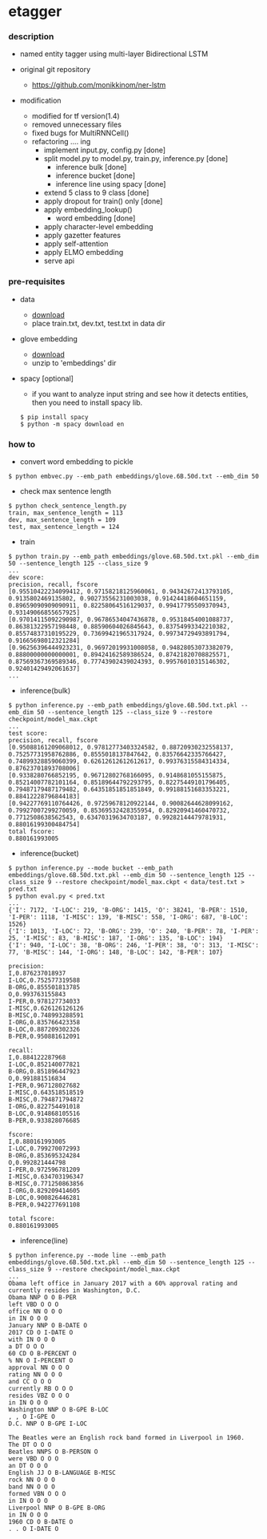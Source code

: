 etagger
====

### description

- named entity tagger using multi-layer Bidirectional LSTM

- original git repository
  - https://github.com/monikkinom/ner-lstm

- modification
  - modified for tf version(1.4)
  - removed unnecessary files
  - fixed bugs for MultiRNNCell()
  - refactoring .... ing
    - implement input.py, config.py [done]
    - split model.py to model.py, train.py, inference.py [done]
      - inference bulk [done]
      - inference bucket [done]
      - inference line using spacy [done]
    - extend 5 class to 9 class [done]
    - apply dropout for train() only [done]
    - apply embedding_lookup()
      - word embedding [done]
    - apply character-level embedding
    - apply gazetter features
    - apply self-attention
    - apply ELMO embedding
    - serve api

### pre-requisites

- data
  - [download](https://github.com/mxhofer/Named-Entity-Recognition-BidirectionalLSTM-CNN-CoNLL/tree/master/data) 
  - place train.txt, dev.txt, test.txt in data dir

- glove embedding
  - [download](http://nlp.stanford.edu/data/glove.6B.zip)
  - unzip to 'embeddings' dir

- spacy [optional]
  - if you want to analyze input string and see how it detects entities, then you need to install spacy lib.
  ```
  $ pip install spacy
  $ python -m spacy download en
  ```

### how to 

- convert word embedding to pickle
```
$ python embvec.py --emb_path embeddings/glove.6B.50d.txt --emb_dim 50
```

- check max sentence length
```
$ python check_sentence_length.py
train, max_sentence_length = 113
dev, max_sentence_length = 109
test, max_sentence_length = 124
```

- train
```
$ python train.py --emb_path embeddings/glove.6B.50d.txt.pkl --emb_dim 50 --sentence_length 125 --class_size 9
...
dev score:
precision, recall, fscore
[0.95510422234099412, 0.97158218125960061, 0.94342672413793105, 0.9135802469135802, 0.90273556231003038, 0.91424418604651159, 0.89659090909090911, 0.82258064516129037, 0.99417795509370943, 0.93149066855657925]
[0.97014115092290987, 0.96786534047436878, 0.95318454001088737, 0.86381322957198448, 0.88590604026845643, 0.83754993342210382, 0.85574837310195229, 0.73699421965317924, 0.99734729493891794, 0.91665698012321284]
[0.96256396444923231, 0.96972019931008058, 0.94828053073382079, 0.88800000000000001, 0.89424162589386524, 0.87421820708825571, 0.87569367369589346, 0.77743902439024393, 0.99576010315146302, 0.92401429492061637]
...
```

- inference(bulk)
```
$ python inference.py --emb_path embeddings/glove.6B.50d.txt.pkl --emb_dim 50 --sentence_length 125 --class_size 9 --restore checkpoint/model_max.ckpt
...
test score:
precision, recall, fscore
[0.95088161209068012, 0.97812773403324582, 0.88720930232558137, 0.75257731958762886, 0.8555018137847642, 0.83576642335766427, 0.74899328859060399, 0.62612612612612617, 0.99376315584314334, 0.87623701893708006]
[0.9338280766852195, 0.96712802768166095, 0.9148681055155875, 0.85214007782101164, 0.85189644792293795, 0.82275449101796405, 0.79487179487179482, 0.64351851851851849, 0.99188151683353221, 0.88412228796844183]
[0.94227769110764426, 0.97259678120922144, 0.90082644628099162, 0.79927007299270059, 0.85369532428355954, 0.82920941460470732, 0.7712508638562543, 0.63470319634703187, 0.99282144479781931, 0.88016199300484754]
total fscore:
0.880161993005
```

- inference(bucket)
```
$ python inference.py --mode bucket --emb_path embeddings/glove.6B.50d.txt.pkl --emb_dim 50 --sentence_length 125 --class_size 9 --restore checkpoint/model_max.ckpt < data/test.txt > pred.txt
$ python eval.py < pred.txt
...
{'I': 7172, 'I-LOC': 219, 'B-ORG': 1415, 'O': 38241, 'B-PER': 1510, 'I-PER': 1118, 'I-MISC': 139, 'B-MISC': 558, 'I-ORG': 687, 'B-LOC': 1526}
{'I': 1013, 'I-LOC': 72, 'B-ORG': 239, 'O': 240, 'B-PER': 78, 'I-PER': 25, 'I-MISC': 83, 'B-MISC': 187, 'I-ORG': 135, 'B-LOC': 194}
{'I': 940, 'I-LOC': 38, 'B-ORG': 246, 'I-PER': 38, 'O': 313, 'I-MISC': 77, 'B-MISC': 144, 'I-ORG': 148, 'B-LOC': 142, 'B-PER': 107}

precision:
I,0.876237018937
I-LOC,0.752577319588
B-ORG,0.855501813785
O,0.993763155843
I-PER,0.978127734033
I-MISC,0.626126126126
B-MISC,0.748993288591
I-ORG,0.835766423358
B-LOC,0.887209302326
B-PER,0.950881612091

recall:
I,0.884122287968
I-LOC,0.852140077821
B-ORG,0.851896447923
O,0.991881516834
I-PER,0.967128027682
I-MISC,0.643518518519
B-MISC,0.794871794872
I-ORG,0.822754491018
B-LOC,0.914868105516
B-PER,0.933828076685

fscore:
I,0.880161993005
I-LOC,0.799270072993
B-ORG,0.853695324284
O,0.992821444798
I-PER,0.972596781209
I-MISC,0.634703196347
B-MISC,0.771250863856
I-ORG,0.829209414605
B-LOC,0.900826446281
B-PER,0.942277691108

total fscore:
0.880161993005
```

- inference(line)
```
$ python inference.py --mode line --emb_path embeddings/glove.6B.50d.txt.pkl --emb_dim 50 --sentence_length 125 --class_size 9 --restore checkpoint/model_max.ckpt
...
Obama left office in January 2017 with a 60% approval rating and currently resides in Washington, D.C.
Obama NNP O O B-PER
left VBD O O O
office NN O O O
in IN O O O
January NNP O B-DATE O
2017 CD O I-DATE O
with IN O O O
a DT O O O
60 CD O B-PERCENT O
% NN O I-PERCENT O
approval NN O O O
rating NN O O O
and CC O O O
currently RB O O O
resides VBZ O O O
in IN O O O
Washington NNP O B-GPE B-LOC
, , O I-GPE O
D.C. NNP O B-GPE I-LOC

The Beatles were an English rock band formed in Liverpool in 1960.
The DT O O O
Beatles NNPS O B-PERSON O
were VBD O O O
an DT O O O
English JJ O B-LANGUAGE B-MISC
rock NN O O O
band NN O O O
formed VBN O O O
in IN O O O
Liverpool NNP O B-GPE B-ORG
in IN O O O
1960 CD O B-DATE O
. . O I-DATE O
```
